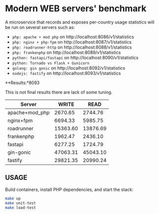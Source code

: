 # Modern WEB servers' benchmark

A microservice that records and exposes per-country usage statistics will be run on several servers such as:

- `php: apache + mod php` on http://localhost:8086/v1/statistics
- `php: nginx + php-fpm` on http://localhost:8087/v1/statistics
- `php: roadrunner-http` on http://localhost:8088/v1/statistics
- `php: frankenphp` on http://localhost:8089/v1/statistics
- `python: fastapi/fastapi` on http://localhost:8090/v1/statistics
- `python: Tornado vs Flask + Gunicorn` 
- `golang: gin gonic` on http://localhost:8092/v1/statistics
- `nodejs: fastify` on http://localhost:8093/v1/statistics

**Results:*8093

This is not final results there are lack of some tuning.

| Server         | WRITE     | READ      |
|----------------|-----------|-----------|
| apache+mod_php | 2670.65   | 2744.76   |
| nginx+fpm      | 6694.33   | 5985.75   |
| roadrunner     | 15363.60  | 13876.69  |
| frankenphp     | 1962.47   | 2436.10   |
| fastapi        | 6277.25   | 1724.79   |
| gin-gonic      | 47063.31  | 45043.10  |
| fastify        | 29821.35  | 20990.24  |

## USAGE

Build containers, install PHP dependencies, and start the stack:

```bash
make up
make unit-test
make load-test
```